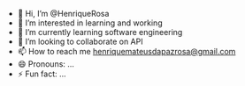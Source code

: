 - 👋 Hi, I’m @HenriqueRosa
- 👀 I’m interested in learning and working
- 🌱 I’m currently learning software engineering
- 💞️ I’m looking to collaborate on API 
- 📫 How to reach me henriquemateusdapazrosa@gmail.com
- 😄 Pronouns: ...
- ⚡ Fun fact: ...

<!---
Peko1935/Peko1935 is a ✨ special ✨ repository because its `README.md` (this file) appears on your GitHub profile.
You can click the Preview link to take a look at your changes.
--->
